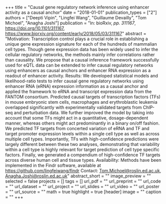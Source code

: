 +++
title = "Causal gene regulatory network inference using enhancer activity as a causal anchor"
date = "2018-01-01"
publication_types = ["2"]
authors = ["Deepti Vipin", "Lingfei Wang", "Guillaume Devailly", "Tom Michoel", "Anagha Joshi"]
publication = "In: bioRxiv, _pp. 311167_, https://doi.org/10.1101/311167, https://www.biorxiv.org/content/early/2018/05/03/311167"
abstract = "Motivation: Transcription control plays a crucial role in establishing a unique gene expression signature for each of the hundreds of mammalian cell types. Though gene expression data has been widely used to infer the cellular regulatory networks, the methods mainly infer correlations rather than causality. We propose that a causal inference framework successfully used for eQTL data can be extended to infer causal regulatory networks using enhancers as causal anchors and enhancer RNA expression as a readout of enhancer activity. Results: We developed statistical models and likelihood-ratio tests to infer causal gene regulatory networks using enhancer RNA (eRNA) expression information as a causal anchor and applied the framework to eRNA and transcript expression data from the FANTOM consortium. Predicted causal targets of transcription factors (TFs) in mouse embryonic stem cells, macrophages and erythroblastic leukemia overlapped significantly with experimentally validated targets from ChIP-seq and perturbation data. We further improved the model by taking into account that some TFs might act in a quantitative, dosage-dependent manner, whereas others might act predominantly in a binary on/off fashion. We predicted TF targets from concerted variation of eRNA and TF and target promoter expression levels within a single cell type as well as across multiple cell types. Importantly, TFs with high-confidence predictions were largely different between these two analyses, demonstrating that variability within a cell type is highly relevant for target prediction of cell type specific factors. Finally, we generated a compendium of high-confidence TF targets across diverse human cell and tissue types. Availability: Methods have been implemented in the Findr software, available at https://github.com/lingfeiwang/findr Contact: Tom.Michoel@roslin.ed.ac.uk, Anagha.Joshi@roslin.ed.ac.uk"
abstract_short = ""
image_preview = ""
selected = false
projects = []
tags = []
url_pdf = ""
url_preprint = ""
url_code = ""
url_dataset = ""
url_project = ""
url_slides = ""
url_video = ""
url_poster = ""
url_source = ""
math = true
highlight = true
[header]
image = ""
caption = ""
+++
